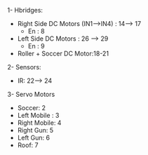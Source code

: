 1- Hbridges: 
  - Right Side DC Motors (IN1-->IN4) : 14--> 17 
      - En : 8 
  - Left Side DC Motors : 26 --> 29  
      - En : 9
  - Roller + Soccer DC Motor:18-21 

2- Sensors: 
  - IR: 22--> 24

3- Servo Motors
  - Soccer: 2
  - Left Mobile : 3
  - Right Mobile: 4 
  - Right Gun: 5
  - Left Gun: 6
  - Roof: 7
